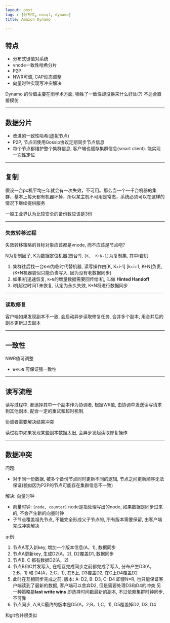 ```yaml
---
layout: post
tags : [分布式, nosql, dynamo]
title: Amazon Dynamo

---
```


## 特点

* 分布式键值对系统
* vnode一致性哈希分片
* P2P
* NWR可调, CAP动态调整
* 向量时钟实现写冲突解决

Dynamo 的价值主要在雨学术方面, 牺牲了一致性却没换来什么好处(?) 不适合直接模仿

---

## 数据分片

* 改进的一致性哈希(虚拟节点)
* P2P, 节点间使用Gossip协议定期同步节点信息
* 每个节点都维护整个集群信息, 客户端也缓存集群信息(smart client). 能实现一次性定位

---

## 复制

假设一台pc机平均三年就会有一次失效，不可用。那么当一个一千台机器的集群，基本上每天都有机器坏掉，所以某主机不可用是常态，系统必须可以在这样的情况下继续提供服务

一般工业界认为比较安全的备份数应该是3份

---

### 失效转移过程

失效转移策略的目标对象应该都是vnode, 而不应该是节点吧?

N为复制因子, K为数据定位机器(首台?), `[K,  K+N-1]`为复制集, 其中i宕机

1. 集群往后找一台`K+N`为临时代替机器, 读写操作由[K, K+i-1] [k+i+1, K+N]负责, (K+N机器貌似只能负责写入, 因为没有老数据同步)
2. 如果i机迅速恢复, `K+N`的增量数据需要回传给i机, 叫做 **Hinted Handoff**
3. i机超过时间T未恢复, 认定为永久失效, K+N将进行数据同步

---

### 读取修复

客户端如果发现副本不一致, 会启动异步读取修复任务, 合并多个副本, 用合并后的副本更新过去副本

---

## 一致性

NWR值可调整

* `W+R>N` 可保证强一致性

---

## 读写流程

读写过程中, 都选择其中一个副本作为协调者, 根据WR值, 由协调中发送读写请求到其他副本, 配合一定的重试和超时机制.

协调者需要解决结果冲突

读过程中如果发现某些副本数据太旧, 会异步发起读取修复操作

---

## 数据冲突

问题:

* 对于同一份数据, 被多个备份节点同时更新不同的逻辑, 节点之间更新顺序无法保证(貌似因为P2P的节点可能存在集群信息不一致)

解决: 向量时钟

* 向量时钟: `[node, counter]` node是指处理写出的node, 如果数据是同步过来的, 不会产生新的向量时钟
* 子节点覆盖祖先节点, 不能完全形成父子节点的, 所有版本需要保留, 由客户端完成冲突解决

示例:

1. 节点A写入新key, 增加一个版本信息(A，1), 数据同步
2. 节点A更新key, 生成D2(A，2), D2覆盖D1, 数据同步
3. 节点B, C 都有数据D2(A，2)
4. 节点B和C并发写入, 在相互完成同步之前都完成了写入, 分布产生D3(A，2;B，1) 和 D4(A，2;C，1), 在B上, D3覆盖D2, 在C上D4覆盖D2
5. 此时在互相同步完成之前, 版本: A: D2, B: D3, C: D4
  即使N=R, 也只能保证客户端读到了最新的数据, 客户端可以舍弃D2, 但是需要处理D3和D4的冲突
  另一种策略是**last write wins** 即选择时间戳最新的副本, 不过依赖集群时钟同步, 不可靠
6. 节点同步, A,B,C最终的版本是D5(A，2;B，1;C，1), D5覆盖掉D2, D3, D4

和git合并很类似
